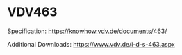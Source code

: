 # VDV463

Specification: https://knowhow.vdv.de/documents/463/

Additional Downloads: https://www.vdv.de/i-d-s-463.aspx

